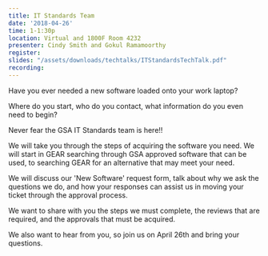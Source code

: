 ```yaml
---
title: IT Standards Team
date: '2018-04-26'
time: 1-1:30p
location: Virtual and 1800F Room 4232
presenter: Cindy Smith and Gokul Ramamoorthy
register:
slides: "/assets/downloads/techtalks/ITStandardsTechTalk.pdf"
recording:
---
```


Have you ever needed a new software loaded onto your work laptop?

Where do you start, who do you contact, what information do you even need to begin?

Never fear the GSA IT Standards team is here!!

We will take you through the steps of acquiring the software you need.  We will start in GEAR searching through GSA approved software that can be used, to searching GEAR for an alternative that may meet your need.

We will discuss our 'New Software' request form, talk about why we ask the questions we do, and how your responses can assist us in moving your ticket through the approval process.

We want to share with you the steps we must complete, the reviews that are required, and the approvals that must be acquired.

We also want to hear from you, so join us on April 26th and bring your questions.
